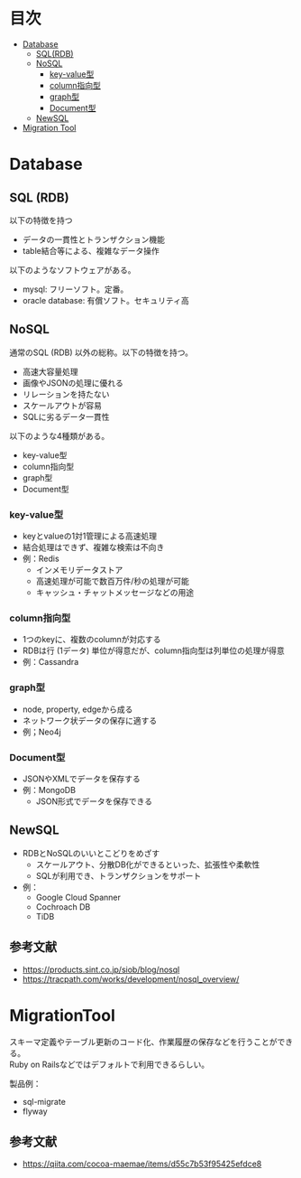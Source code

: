 # 目次
- [Database](#Database)
    - [SQL(RDB)](#SQL(RDB))
    - [NoSQL](#NoSQL)
        - [key-value型](#key-value型) 
        - [column指向型](#column指向型)
        - [graph型](#graph型)
        - [Document型](#graph型)
    - [NewSQL](#NewSQL)
- [Migration Tool](#MigrationTool)



# Database 
## SQL (RDB)
以下の特徴を持つ
- データの一貫性とトランザクション機能
- table結合等による、複雑なデータ操作

以下のようなソフトウェアがある。
- mysql: フリーソフト。定番。
- oracle database: 有償ソフト。セキュリティ高

## NoSQL
通常のSQL (RDB) 以外の総称。以下の特徴を持つ。
- 高速大容量処理
- 画像やJSONの処理に優れる
- リレーションを持たない
- スケールアウトが容易
- SQLに劣るデータ一貫性

以下のような4種類がある。
- key-value型
- column指向型
- graph型
- Document型

### key-value型
- keyとvalueの1対1管理による高速処理
- 結合処理はできず、複雑な検索は不向き
- 例：Redis
    - インメモリデータストア
    - 高速処理が可能で数百万件/秒の処理が可能
    - キャッシュ・チャットメッセージなどの用途

### column指向型
- 1つのkeyに、複数のcolumnが対応する 
- RDBは行 (1データ) 単位が得意だが、column指向型は列単位の処理が得意
- 例：Cassandra

### graph型
- node, property, edgeから成る    
- ネットワーク状データの保存に適する
- 例；Neo4j

### Document型
- JSONやXMLでデータを保存する
- 例：MongoDB
    - JSON形式でデータを保存できる

## NewSQL
- RDBとNoSQLのいいとこどりをめざす
    - スケールアウト、分散DB化ができるといった、拡張性や柔軟性
    - SQLが利用でき、トランザクションをサポート
- 例：
    - Google Cloud Spanner
    - Cochroach DB
    - TiDB    

## 参考文献
- https://products.sint.co.jp/siob/blog/nosql
- https://tracpath.com/works/development/nosql_overview/


# MigrationTool
スキーマ定義やテーブル更新のコード化、作業履歴の保存などを行うことができる。<br>
Ruby on Railsなどではデフォルトで利用できるらしい。

製品例：
- sql-migrate
- flyway



## 参考文献
- https://qiita.com/cocoa-maemae/items/d55c7b53f95425efdce8
